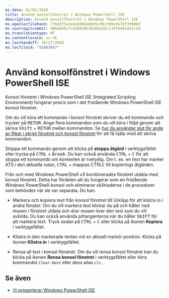 ```yaml
---
ms.date: 01/02/2020
title: Använd konsolfönstret i Windows PowerShell ISE
description: Använd konsolfönstret i Windows PowerShell ISE
ms.openlocfilehash: 7f6d3f5a3e4e596beb0d5c0bc395e3e7bf39906d
ms.sourcegitcommit: 488a940c7c828820b36a6ba56c119f64614afc29
ms.translationtype: MT
ms.contentlocale: sv-SE
ms.lasthandoff: 10/27/2020
ms.locfileid: "92663667"
---
```

# <a name="how-to-use-the-console-pane-in-the-windows-powershell-ise"></a>Använd konsolfönstret i Windows PowerShell ISE

Konsol fönstret i Windows PowerShell ISE (Integrated Scripting Environment) fungerar precis som i det fristående Windows PowerShell ISE konsol fönstret.

Om du vill köra ett kommando i konsol fönstret skriver du ett kommando och trycker på <kbd>RETUR</kbd>. Ange flera kommandon som du vill köra i följd genom att skriva <kbd>Shift</kbd> + <kbd>RETUR</kbd> mellan kommandon. Se [hur du använder slut för ande av flikar i skript fönstret och konsol fönstret](How-to-Use-Tab-Completion-in-the-Script-Pane-and-Console-Pane.md) för att få hjälp med att skriva kommandon.

Stoppa ett kommando genom att klicka på **stoppa åtgärd** i verktygsfältet eller trycka på <kbd>CTRL</kbd> + <kbd>Break</kbd>. Du kan också använda <kbd>CTRL</kbd> + <kbd>C</kbd> för att stoppa ett kommando om kontexten är tvetydig. Om t. ex. en text har marker ATS i den aktuella rutan, <kbd>CTRL</kbd> + mappas CTRL<kbd>C</kbd> till kopierings åtgärden.

Från och med Windows PowerShell v3 kombinerades fönstret utdata med konsol fönstret. Detta har fördelen att du fungerar som en fristående Windows PowerShell-konsol och eliminerar skillnaderna i de procedurer som behövdes när de var separata. Du kan:

- Markera och kopiera text från konsol fönstret till Urklipp för att klistra in i andra fönster. Om du vill markera text klickar du på och håller ned musen i fönstret utdata och drar musen över den text som du vill avbilda. Du kan också använda piltangenterna när du håller <kbd>SKIFT</kbd> för att markera text. Tryck sedan på <kbd>CTRL</kbd> + <kbd>C</kbd> eller klicka på ikonen **Kopiera** i verktygsfältet.

- Klistra in den markerade texten vid en aktuell markör position. Klicka på ikonen **Klistra in** i verktygsfältet.

- Rensa all text i konsol fönstret. Om du vill rensa konsol fönstret kan du klicka på ikonen **Rensa konsol fönstret** i verktygsfältet eller köra kommandot `Clear-Host` eller dess alias `cls` .

## <a name="see-also"></a>Se även

- [Vi presenterar Windows PowerShell ISE](Introducing-the-Windows-PowerShell-ISE.md)
